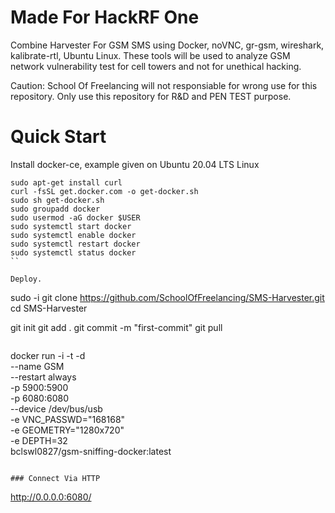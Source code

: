 # Made For HackRF One

Combine Harvester For GSM SMS using Docker, noVNC, gr-gsm, wireshark, kalibrate-rtl, Ubuntu Linux. These tools will be used to analyze GSM network vulnerability test for cell towers and not for unethical hacking. 

Caution: School Of Freelancing will not responsiable for wrong use for this repository. Only use this repository for R&D and PEN TEST purpose.  


# Quick Start

Install docker-ce, example given on Ubuntu 20.04 LTS Linux 

```
sudo apt-get install curl
curl -fsSL get.docker.com -o get-docker.sh
sudo sh get-docker.sh
sudo groupadd docker
sudo usermod -aG docker $USER
sudo systemctl start docker
sudo systemctl enable docker  
sudo systemctl restart docker
sudo systemctl status docker
``

Deploy.

```
sudo -i
git clone https://github.com/SchoolOfFreelancing/SMS-Harvester.git
cd SMS-Harvester 

git init
git add .
git commit -m "first-commit"
git pull
```

```
docker run -i -t -d \
 --name GSM \
 --restart always \
 -p 5900:5900 \
 -p 6080:6080 \
 --device /dev/bus/usb \
 -e VNC_PASSWD="168168" \
 -e GEOMETRY="1280x720" \
 -e DEPTH=32 \
 bclswl0827/gsm-sniffing-docker:latest
```

### Connect Via HTTP
```
http://0.0.0.0:6080/
```

